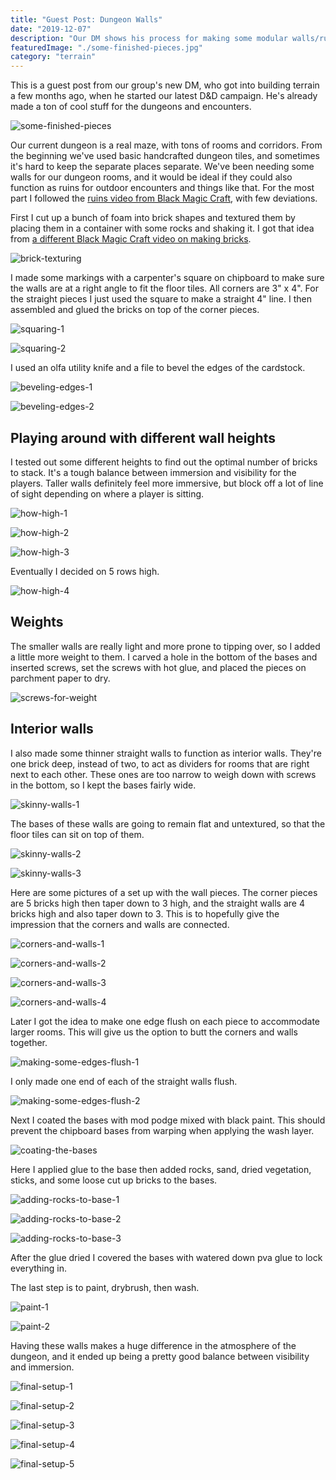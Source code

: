 ```yaml
---
title: "Guest Post: Dungeon Walls"
date: "2019-12-07"
description: "Our DM shows his process for making some modular walls/ruins"
featuredImage: "./some-finished-pieces.jpg"
category: "terrain"
---
```


<div class="banner-note">
  This is a guest post from our group's new DM, who got into building terrain a few months ago, when he started our latest D&D campaign. He's already made a ton of cool stuff for the dungeons and encounters.
</div>

![some-finished-pieces](some-finished-pieces.jpg)

Our current dungeon is a real maze, with tons of rooms and corridors. From the beginning we've used basic handcrafted dungeon tiles, and sometimes it's hard to keep the separate places separate. We've been needing some walls for our dungeon rooms, and it would be ideal if they could also function as ruins for outdoor encounters and things like that. For the most part I followed the <a href="https://www.youtube.com/watch?v=nNyTPC4QMm8" target="_blank" rel="noopener noreferrer">ruins video from Black Magic Craft</a>, with few deviations.  

First I cut up a bunch of foam into brick shapes and textured them by placing them in a container with some rocks and shaking it. I got that idea from <a href="https://www.youtube.com/watch?v=TJPKVOMECvo" target="_blank" rel="noopener noreferrer">a different Black Magic Craft video on making bricks</a>.

![brick-texturing](brick-texturing.jpg)

I made some markings with a carpenter's square on chipboard to make sure the walls are at a right angle to fit the floor tiles. All corners are 3" x 4". For the straight pieces I just used the square to make a straight 4" line. I then assembled and glued the bricks on top of the corner pieces. 

![squaring-1](squaring-1.jpg)

![squaring-2](squaring-2.jpg)

I used an olfa utility knife and a file to bevel the edges of the cardstock.

![beveling-edges-1](beveling-edges-1.jpg)

![beveling-edges-2](beveling-edges-2.jpg)

## Playing around with different wall heights

I tested out some different heights to find out the optimal number of bricks to stack. It's a tough balance between immersion and visibility for the players. Taller walls definitely feel more immersive, but block off a lot of line of sight depending on where a player is sitting. 

![how-high-1](how-high-1.jpg)

![how-high-2](how-high-2.jpg)

![how-high-3](how-high-3.jpg)

Eventually I decided on 5 rows high.

![how-high-4](how-high-4.jpg)

## Weights

The smaller walls are really light and more prone to tipping over, so I added a little more weight to them. I carved a hole in the bottom of the bases and inserted screws, set the screws with hot glue, and placed the pieces on parchment paper to dry.

![screws-for-weight](screws-for-weight.jpg)

## Interior walls

I also made some thinner straight walls to function as interior walls. They're one brick deep, instead of two, to act as dividers for rooms that are right next to each other. These ones are too narrow to weigh down with screws in the bottom, so I kept the bases fairly wide. 

![skinny-walls-1](skinny-walls-1.jpg)

The bases of these walls are going to remain flat and untextured, so that the floor tiles can sit on top of them.

![skinny-walls-2](skinny-walls-2.jpg)

![skinny-walls-3](skinny-walls-3.jpg)

Here are some pictures of a set up with the wall pieces. The corner pieces are 5 bricks high then taper down to 3 high, and the straight walls are 4 bricks high and also taper down to 3. This is to hopefully give the impression that the corners and walls are connected. 

![corners-and-walls-1](corners-and-walls-1.jpg)

![corners-and-walls-2](corners-and-walls-2.jpg)

![corners-and-walls-3](corners-and-walls-3.jpg)

![corners-and-walls-4](corners-and-walls-4.jpg)

Later I got the idea to make one edge flush on each piece to accommodate larger rooms. This will give us the option to butt the corners and walls together. 

![making-some-edges-flush-1](making-some-edges-flush-1.jpg)

I only made one end of each of the straight walls flush.

![making-some-edges-flush-2](making-some-edges-flush-2.jpg)

Next I coated the bases with mod podge mixed with black paint. This should prevent the chipboard bases from warping when applying the wash layer.

![coating-the-bases](coating-the-bases.jpg)

Here I applied glue to the base then added rocks, sand, dried vegetation, sticks, and some loose cut up bricks to the bases.

![adding-rocks-to-base-1](adding-rocks-to-base-1.jpg)

![adding-rocks-to-base-2](adding-rocks-to-base-2.jpg)

![adding-rocks-to-base-3](adding-rocks-to-base-3.jpg)

After the glue dried I covered the bases with watered down pva glue to lock everything in.

The last step is to paint, drybrush, then wash.

![paint-1](paint-1.jpg)

![paint-2](paint-2.jpg)

Having these walls makes a huge difference in the atmosphere of the dungeon, and it ended up being a pretty good balance between visibility and immersion.

![final-setup-1](final-setup-1.jpg)

![final-setup-2](final-setup-2.jpg)

![final-setup-3](final-setup-3.jpg)

![final-setup-4](final-setup-4.jpg)

![final-setup-5](final-setup-5.jpg)